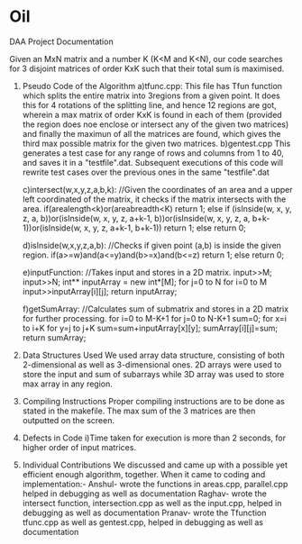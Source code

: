 # Oil
DAA Project Documentation

Given an MxN matrix and a number K (K<M and K<N), our code searches for 3 disjoint matrices of order KxK such that their total sum is maximised.

1. Pseudo Code of the Algorithm
	a)tfunc.cpp:
		This file has Tfun function which splits the entire matrix into 3regions from a given point. It does this for 4 rotations of the splitting line, and hence 12 regions are got, wherein a max matrix of order KxK is found in each of them (provided the region does noe enclose or intersect any of the given two matrices) and finally the maximun of all the matrices are found, which gives the third max possible matrix for the given two matrices.
	b)gentest.cpp
		This generates a test case for any range of rows and columns from 1 to 40, and saves it in a "testfile".dat. Subsequent executions of this code will rewrite test cases over the previous ones in the same "testfile".dat

	c)intersect(w,x,y,z,a,b,k):
		//Given the coordinates of an area and a upper left coordinated of the matrix, it checks if the matrix intersects with the area.
		if(arealength<k)or(areabreadth<K)
			return 1;
			else if (isInside(w, x, y, z, a, b))or(isInside(w, x, y, z, a+k-1, b))or(isInside(w, x, y, z, a, b+k-1))or(isInside(w, x, y, z, a+k-1, b+k-1))
			return 1;
		else
			return 0;

	d)isInside(w,x,y,z,a,b):
		//Checks if given point (a,b) is inside the given region.
		if(a>=w)and(a<=y)and(b>=x)and(b<=z)
			return 1;
		else
			return 0;

	e)inputFunction:
		//Takes input and stores in a 2D matrix.
		input>>M;
		input>>N;
		int** inputArray = new int*[M];
		for j=0 to N
			for i=0 to M
				input>>inputArray[i][j];
		return inputArray;

	f)getSumArray:
		//Calculates sum of submatrix and stores in a 2D matrix for further processing.
		for i=0 to M-K+1
			for j=0 to N-K+1
				sum=0;
				for x=i to i+K
					for y=j to j+K
						sum=sum+inputArray[x][y];
				sumArray[i][j]=sum;
		return sumArray;

2. Data Structures Used
	We used array data structure, consisting of both 2-dimensional as well as 3-dimensional ones.
	2D arrays were used to store the input and sum of subarrays while 3D array was used to store max array in any region.

3. Compiling Instructions
	Proper compiling instructions are to be done as stated in the makefile. The max sum of the 3 matrices are then outputted on the screen.

4. Defects in Code
	i)Time taken for execution is more than 2 seconds, for higher order of input matrices.

5. Individual Contributions
	We discussed and came up with a possible yet efficient enough algorithm, together. When it came to coding and implementation:-
	Anshul- wrote the functions in areas.cpp, parallel.cpp helped in debugging as well as documentation
	Raghav- wrote the intersect function, intersection.cpp as well as the input.cpp, helped in debugging as well as documentation
	Pranav- wrote the Tfunction tfunc.cpp as well as gentest.cpp, helped in debugging as well as documentation
